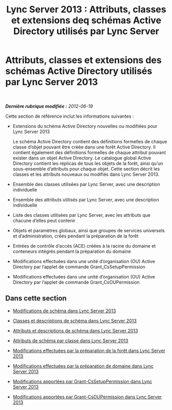 ﻿---
title: 'Lync Server 2013 : Attributs, classes et extensions deq schémas Active Directory utilisés par Lync Server'
TOCTitle: Attributs, classes et extensions des schémas Active Directory utilisés par Lync Server 2013
ms:assetid: 579bfa5a-9443-46dd-9a8e-07d00ba2824d
ms:mtpsurl: https://technet.microsoft.com/fr-fr/library/Gg398379(v=OCS.15)
ms:contentKeyID: 49297241
ms.date: 05/20/2016
mtps_version: v=OCS.15
ms.translationtype: HT
---

# Attributs, classes et extensions des schémas Active Directory utilisés par Lync Server 2013

 

_**Dernière rubrique modifiée :** 2012-06-19_

Cette section de référence inclut les informations suivantes :

  - Extensions du schéma Active Directory nouvelles ou modifiées pour Lync Server 2013
    
    Le schéma Active Directory contient des définitions formelles de chaque classe d’objet pouvant être créée dans une forêt Active Directory. Il contient également des définitions formelles de chaque attribut pouvant exister dans un objet Active Directory. Le catalogue global Active Directory contient les réplicas de tous les objets de la forêt, ainsi qu’un sous-ensemble d’attributs pour chaque objet. Cette section décrit les classes et les attributs nouveaux ou modifiés dans Lync Server 2013.

  - Ensemble des classes utilisées par Lync Server, avec une description individuelle

  - Ensemble des attributs utilisés par Lync Server, avec une description individuelle

  - Liste des classes utilisées par Lync Server, avec les attributs que chacune d’elles peut contenir

  - Objets et paramètres globaux, ainsi que groupes de services universels et d’administration, créés pendant la préparation de la forêt

  - Entrées de contrôle d’accès (ACE) créées à la racine du domaine et conteneurs intégrés pendant la préparation du domaine

  - Modifications effectuées dans une unité d’organisation (OU) Active Directory par l’applet de commande Grant\_CsSetupPermission

  - Modifications effectuées dans une unité d’organisation (OU) Active Directory par l’applet de commande Grant\_CsOUPermission

## Dans cette section

  - [Modifications de schéma dans Lync Server 2013](lync-server-2013-schema-changes-in-lync-server-2013.md)

  - [Classes et descriptions de schéma dans Lync Server 2013](lync-server-2013-schema-classes-and-descriptions.md)

  - [Attributs et descriptions de schéma dans Lync Server 2013](lync-server-2013-schema-attributes-and-descriptions.md)

  - [Attributs de schéma par classe dans Lync Server 2013](lync-server-2013-schema-attributes-by-class.md)

  - [Modifications effectuées par la préparation de la forêt dans Lync Server 2013](lync-server-2013-changes-made-by-forest-preparation.md)

  - [Modifications effectuées par la préparation de domaine dans Lync Server 2013](lync-server-2013-changes-made-by-domain-preparation.md)

  - [Modifications apportées par Grant-CsSetupPermission dans Lync Server 2013](lync-server-2013-changes-made-by-grant-cssetuppermission.md)

  - [Modifications apportées par Grant-CsOUPermission dans Lync Server 2013](lync-server-2013-changes-made-by-grant-csoupermission.md)


